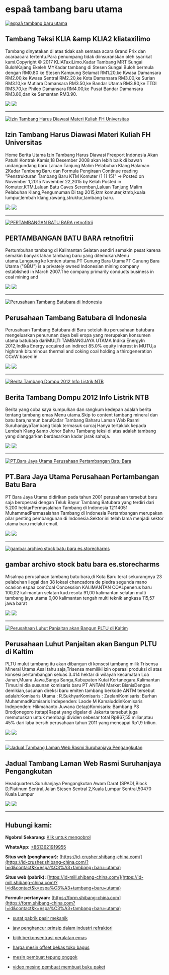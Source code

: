 # espaã tambang baru utama

<a href="https://swt.shibang-china.com/?l=id&img&k=espa%C3%A3+tambang+baru+utama" target="_blank">![espaã tambang baru utama](http://static.shibang-china.com/all-800x300/1358.jpg)</a>

## Tambang Teksi KLIA &amp KLIA2 kliataxilimo
Tambang dinyatakan di atas tidak sah semasa acara Grand Prix dan acaraacara tertentu.Para penumpang tidak diinsuranskan oleh syarikat kami.Copyright © 2017 KLIATaxiLimo.Kadar Tambang MRT Sungai BulohKajang Ekeleh MYKadar tambang di Stesen Sungai Buloh bermula dengan RM0.80 ke Stesen Kampung Selamat RM1.20,ke Kwasa Damansara RM2.00,ke Kwasa Sentral RM2.20,ke Kota Damansara RM3.00,ke Surian RM3.10,ke Mutiara Damansara RM3.50,ke Bandar Utama RM3.80,ke TTDI RM3.70,ke Phileo Damansara RM4.00,ke Pusat Bandar Damansara RM3.80,dan ke Semantan RM3.90.


<a href="https://whatsapp.shibangsoft.com/WhatsApp.php" target="_blank" title="WhatsApp">![](http://static.shibang-china.com/icon/whatsapp.png)</a> <a href="https://swt.shibang-china.com/?l=id&icon&k=espa%C3%A3+tambang+baru+utama" target="_blank">![](http://static.shibang-china.com/icon/chat-id.png)</a>

---

<a href="https://swt.shibang-china.com/?l=id&img&k=espa%C3%A3+tambang+baru+utama" target="_blank">![Izin Tambang Harus Diawasi Materi Kuliah FH Universitas](http://static.shibang-china.com/all-800x300/40.jpg)</a>

## Izin Tambang Harus Diawasi Materi Kuliah FH Universitas
Home Berita Utama Izin Tambang Harus Diawasi Freeport Indonesia Akan Patuhi Kontrak Kamis,18 Desember 2008 akan lebih baik di bawah undangundang baru.Laluan Tanjung Malim Pelabuhan Klang Halaman 2Kadar Tambang Baru dan Formula Pengiraan Continue reading "Penstrukturan Tambang Baru KTM Komuter (1 11 15)" → Posted on November 1,2015 November 22,2015 by Kelah Posted in Komuter,KTM,Laluan Batu Caves Seremban,Laluan Tanjung Malim Pelabuhan Klang,Pengumuman Di tag 2015,ktm komuter,ktmb,kuala lumpur,lembah klang,rawang,struktur,tambang baru.


<a href="https://whatsapp.shibangsoft.com/WhatsApp.php" target="_blank" title="WhatsApp">![](http://static.shibang-china.com/icon/whatsapp.png)</a> <a href="https://swt.shibang-china.com/?l=id&icon&k=espa%C3%A3+tambang+baru+utama" target="_blank">![](http://static.shibang-china.com/icon/chat-id.png)</a>

---

<a href="https://swt.shibang-china.com/?l=id&img&k=espa%C3%A3+tambang+baru+utama" target="_blank">![PERTAMBANGAN BATU BARA retnofitrii](http://static.shibang-china.com/all-800x300/1167.jpg)</a>

## PERTAMBANGAN BATU BARA retnofitrii
Pertumbuhan tambang di Kalimantan Selatan sendiri semakin pesat karena semakin banyak lahan tambang baru yang ditemukan.Menu utama.Langsung ke konten utama.PT Gunung Bara UtamaPT Gunung Bara Utama ("GBU") is a privately owned Indonesian mining company established in March 2007.The company primarily conducts business in coal mining and


<a href="https://whatsapp.shibangsoft.com/WhatsApp.php" target="_blank" title="WhatsApp">![](http://static.shibang-china.com/icon/whatsapp.png)</a> <a href="https://swt.shibang-china.com/?l=id&icon&k=espa%C3%A3+tambang+baru+utama" target="_blank">![](http://static.shibang-china.com/icon/chat-id.png)</a>

---

<a href="https://swt.shibang-china.com/?l=id&img&k=espa%C3%A3+tambang+baru+utama" target="_blank">![Perusahaan Tambang Batubara di Indonesia](http://static.shibang-china.com/all-800x300/54.jpg)</a>

## Perusahaan Tambang Batubara di Indonesia
Perusahaan Tambang Batubara di Baru setelah itu perusahaan batubara mengeluarkan penurunan daya beli eropa yang merupakan konsumen utama batubara dariMULTI TAMBANGJAYA UTAMA Indika EnergyIn 2012,Indika Energy acquired an indirect 85.0% equity interest in MUTU,a highrank bituminous thermal and coking coal holding a thirdgeneration CCoW based in


<a href="https://whatsapp.shibangsoft.com/WhatsApp.php" target="_blank" title="WhatsApp">![](http://static.shibang-china.com/icon/whatsapp.png)</a> <a href="https://swt.shibang-china.com/?l=id&icon&k=espa%C3%A3+tambang+baru+utama" target="_blank">![](http://static.shibang-china.com/icon/chat-id.png)</a>

---

<a href="https://swt.shibang-china.com/?l=id&img&k=espa%C3%A3+tambang+baru+utama" target="_blank">![Berita Tambang Dompu 2012 Info Listrik NTB](http://static.shibang-china.com/all-800x300/692.jpg)</a>

## Berita Tambang Dompu 2012 Info Listrik NTB
Berita yang coba saya kumpulkan dan rangkum kedepan adalah berita tentang tambang emas Menu utama.Skip to content tambang mineral dan batu bara,namun baruKadar Tambang Baharu Laman Web Rasmi SuruhanjayaTambang tidak termasuk surcaj Hanya tertakluk kepada Lembah Klang &amp Johor Bahru Tambang teksi di atas adalah tambang yang dianggarkan berdasarkan kadar jarak sahaja.


<a href="https://whatsapp.shibangsoft.com/WhatsApp.php" target="_blank" title="WhatsApp">![](http://static.shibang-china.com/icon/whatsapp.png)</a> <a href="https://swt.shibang-china.com/?l=id&icon&k=espa%C3%A3+tambang+baru+utama" target="_blank">![](http://static.shibang-china.com/icon/chat-id.png)</a>

---

<a href="https://swt.shibang-china.com/?l=id&img&k=espa%C3%A3+tambang+baru+utama" target="_blank">![PT.Bara Jaya Utama Perusahaan Pertambangan Batu Bara](http://static.shibang-china.com/all-800x300/1183.jpg)</a>

## PT.Bara Jaya Utama Perusahaan Pertambangan Batu Bara
PT Bara Jaya Utama didirikan pada tahun 2001 perusahaan tersebut baru saja beroperasi dengan Teluk Bayur Tambang Batubara yang terdiri dari 5.200 hektarPermasalahan Tambang di Indonesia 12114051 MuhammadPermasalahan Tambang di Indonesia Pertambangan merupakan pilar penting pembangunan di Indonesia.Sektor ini telah lama menjadi sektor utama baru melalui email.


<a href="https://whatsapp.shibangsoft.com/WhatsApp.php" target="_blank" title="WhatsApp">![](http://static.shibang-china.com/icon/whatsapp.png)</a> <a href="https://swt.shibang-china.com/?l=id&icon&k=espa%C3%A3+tambang+baru+utama" target="_blank">![](http://static.shibang-china.com/icon/chat-id.png)</a>

---

<a href="https://swt.shibang-china.com/?l=id&img&k=espa%C3%A3+tambang+baru+utama" target="_blank">![gambar archivo stock batu bara es.storecharms](http://static.shibang-china.com/all-800x300/888.jpg)</a>

## gambar archivo stock batu bara es.storecharms
Misalnya perusahaan tambang batu bara,di Kota Baru terat sekurangnya 23 pelabuhan ilegal dan 38 lokasi chancadora de piedra segunda mano ocasion espaa comCoal Concession KALIMANTAN COALpenerus baru 100,02 kalimantan selatan kud.resota 91,00 kalimantan selatan multi tambang jaya utama 0,00 kalimantan tengah multi teknik angkasa 115,57 jawa barat


<a href="https://whatsapp.shibangsoft.com/WhatsApp.php" target="_blank" title="WhatsApp">![](http://static.shibang-china.com/icon/whatsapp.png)</a> <a href="https://swt.shibang-china.com/?l=id&icon&k=espa%C3%A3+tambang+baru+utama" target="_blank">![](http://static.shibang-china.com/icon/chat-id.png)</a>

---

<a href="https://swt.shibang-china.com/?l=id&img&k=espa%C3%A3+tambang+baru+utama" target="_blank">![Perusahaan Luhut Panjaitan akan Bangun PLTU di Kaltim](http://static.shibang-china.com/all-800x300/168.jpg)</a>

## Perusahaan Luhut Panjaitan akan Bangun PLTU di Kaltim
PLTU mulut tambang itu akan dibangun di konsesi tambang milik Trisensa Mineral Utama.Asal tahu saja,Trisensa memiliki izin operasi produksi di atas konsesi pertambangan seluas 3.414 hektar di wilayah kecamatan Loa Janan,Muara Jawa,Sanga Sanga,Kabupaten Kutai Kertanegara,Kalimantan Timur.Ini dia susunan komisaris baru PT ANTAM Market BisnisDengan demikian,susunan direksi baru emiten tambang berkode ANTM tersebut adalah:Komisaris Utama : R.SukhyarKomisaris : ZaelaniKomisaris: Burhan MuhammadKomisaris Independen: Laode M KamaluddinKomisaris Independen: Hikmahanto Juwana (tetap)Komisaris: Bambang PS Brodjonegoro (tetap)Rapat yang digelar di Jakarta tersebut juga memutuskan untuk membagi dividen sebesar total Rp867,55 miliar,atau 45% dari laba bersih perusahaan tahun 2011 yang mencapai Rp1,9 triliun.


<a href="https://whatsapp.shibangsoft.com/WhatsApp.php" target="_blank" title="WhatsApp">![](http://static.shibang-china.com/icon/whatsapp.png)</a> <a href="https://swt.shibang-china.com/?l=id&icon&k=espa%C3%A3+tambang+baru+utama" target="_blank">![](http://static.shibang-china.com/icon/chat-id.png)</a>

---

<a href="https://swt.shibang-china.com/?l=id&img&k=espa%C3%A3+tambang+baru+utama" target="_blank">![Jadual Tambang Laman Web Rasmi Suruhanjaya Pengangkutan](http://static.shibang-china.com/all-800x300/852.jpg)</a>

## Jadual Tambang Laman Web Rasmi Suruhanjaya Pengangkutan
Headquarters.Suruhanjaya Pengangkutan Awam Darat (SPAD),Block D,Platinum Sentral,Jalan Stesen Sentral 2,Kuala Lumpur Sentral,50470 Kuala Lumpur

<a href="https://whatsapp.shibangsoft.com/WhatsApp.php" target="_blank" title="WhatsApp">![](http://static.shibang-china.com/icon/whatsapp.png)</a> <a href="https://swt.shibang-china.com/?l=id&icon&k=espa%C3%A3+tambang+baru+utama" target="_blank">![](http://static.shibang-china.com/icon/chat-id.png)</a>

---
## Hubungi kami:

**Ngobrol Sekarang:** [Klik untuk mengobrol](https://swt.shibang-china.com?l=id&contact&k=espa%C3%A3+tambang+baru+utama)

**WhatsApp:**  [+8613621919955](https://whatsapp.shibangsoft.com/WhatsApp.php)

**Situs web (penghancur):** [https://id-crusher.shibang-china.com/](https://id-crusher.shibang-china.com/?l=id&contact&k=espa%C3%A3+tambang+baru+utama)

**Situs web (pabrik):** [https://id-mill.shibang-china.com/](https://id-mill.shibang-china.com/?l=id&contact&k=espa%C3%A3+tambang+baru+utama)

**Formulir pertanyaan:** [https://form.shibang-china.com](https://form.shibang-china.com?l=id&contact&k=espa%C3%A3+tambang+baru+utama)

* [surat pabrik pasir mekanik](../35/surat%20pabrik%20pasir%20mekanik.md)

* [jaw penghancur prinsip dalam industri refraktori](../35/jaw%20penghancur%20prinsip%20dalam%20industri%20refraktori.md)

* [bijih berkonsentrasi peralatan emas](../32/bijih%20berkonsentrasi%20peralatan%20emas.md)

* [harga mesin offset bekas toko bagus](../38/harga%20mesin%20offset%20bekas%20toko%20bagus.md)

* [mesin pembuat tepung onggok](../31/mesin%20pembuat%20tepung%20onggok.md)

* [video mesing pembuat membuat buku paket](../35/video%20mesing%20pembuat%20membuat%20buku%20paket.md)